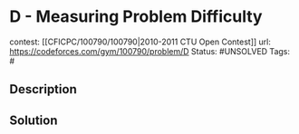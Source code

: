 # D - Measuring Problem Difficulty

contest: [[CFICPC/100790/100790|2010-2011 CTU Open Contest]]
url: https://codeforces.com/gym/100790/problem/D
Status: #UNSOLVED
Tags: #

## Description

## Solution

